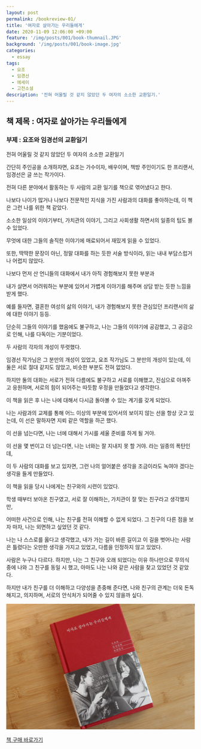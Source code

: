 ```yaml
---
layout: post
permalink: /bookreview-01/
title: '여자로 살아가는 우리들에게'
date: 2020-11-09 12:06:00 +09:00
feature: '/img/posts/001/book-thumnail.JPG'
background: '/img/posts/001/book-image.jpg'
categories:
  - essay
tags:
  - 요조
  - 임경선
  - 에세이
  - 고전소설
description: '전혀 어울릴 것 같지 않았던 두 여자의 소소한 교환일기.'
---
```

## 책 제목 : 여자로 살아가는 우리들에게  

### 부제 : 요조와 임경선의 교환일기  

전혀 어울릴 것 같지 않았던 두 여자의 소소한 교환일기

간단히 주인공을 소개하자면, 요조는 가수이자, 배우이며, 책방 주인이기도 한 프리랜서, 임경선은 글 쓰는 작가이다.   

전혀 다른 분야에서 활동하는 두 사람의 교환 일기를 책으로 엮어냈다고 한다.  

나보다 나이가 많거나 나보다 전문적인 지식을 가진 사람과의 대화를 좋아하는데, 이 책은 그런 나를 위한 책 같았다.

소소한 일상의 이야기부터, 가치관의 이야기, 그리고 사회생활 하면서의 일종의 팁도 볼 수 있었다.

무엇에 대한 그들의 솔직한 이야기에 매료되어서 재밌게 읽을 수 있었다.   

또한, 딱딱한 문장이 아닌, 정말 대화를 하는 듯한 서술 방식이라, 읽는 내내 부담스럽거나 어렵지 않았다.



나보다 먼저 산 언니들의 대화에서 내가 아직 경험해보지 못한 부분과   

내가 살면서 어려워하는 부분에 있어서 가볍게 이야기를 해주며 상담 받는 듯한 느낌을 받게 했다.  

예를 들자면, 결혼한 여성의 삶의 이야기, 내가 경험해보지 못한 관심있던 프리랜서의 삶에 대한 이야기 등등.  



단순히 그들의 이야기를 했음에도 불구하고, 나는 그들의 이야기에 공감했고, 그 공감으로 인해, 나를 다독이는 기분이었다.



두 사람의 각자의 개성이 뚜렷했다.  

임경선 작가님은 그 분만의 개성이 있었고, 요조 작가님도 그 분만의 개성이 있는데, 이 둘은 서로 절대 같지도 않았고, 비슷한 부분도 전혀 없었다.  

하지만 둘의 대화는 서로가 전혀 다름에도 불구하고 서로를 이해했고, 진심으로 아껴주고 응원하며, 서로의 힘이 되어주는 따듯함 우정을 만들었다고 생각한다.



이 책을 읽은 후 나는 나에 대해서 다시금 돌아볼 수 있는 계기를 갖게 되었다.

나는 사람과의 교제를 통해 어느 이상의 부분에 있어서의 보이지 않는 선을 항상 긋고 있는데, 이 선은 말하자면 지뢰 같은 역할을 하곤 했다.  

이 선을 넘는다면, 나는 너에 대해서 가시를 세울 준비를 하게 될 거야.

이 선을 몇 번이고 더 넘는다면, 나는 너와는 잘 지내지 못 할 거야. 라는 일종의 폭탄인데,  

이 두 사람의 대화를 보고 있자면, 그런 나의 얼어붙은 생각을 조금이라도 녹여야 겠다는 생각을 들게 만들었다.



이 책을 읽을 당시 나에게는 친구와의 시련이 있었다.

학생 때부터 보아온 친구였고, 서로 잘 이해하는, 가치관이 잘 맞는 친구라고 생각했지만,  

어떠한 사건으로 인해, 나는 친구를 전혀 이해할 수 없게 되었다.
그 친구의 다른 점을 보자 마자, 나는 외면하고 싶었던 것 같다.

나는 나 스스로를 옳다고 생각했고, 내가 가는 길이 바른 길이고 이 길을 벗어나는 사람은 틀렸다는 오만한 생각을 가지고 있었고, 다름을 인정하지 않고 있었다.

사람은 누구나 다르다. 하지만, 나는 그 친구와 오래 되었다는 이유 하나만으로 무의식 중에 나와 그 친구를 동일 시 했고, 아마도 나는 나와 같은 사람을 찾고 있었던 것 같았다.

하지만 내가 친구를 더 이해하고 다양성을 존중해 준다면, 나와 친구의 관계는 더욱 돈독해지고, 의지하며, 서로의 안식처가 되어줄 수 있지 않을까 싶다.

![여자로 살아가는 우리들에게](/img/posts/book-image.jpg)

[책 구매 바로가기](https://book.naver.com/bookdb/book_detail.nhn?bid=15652670)
